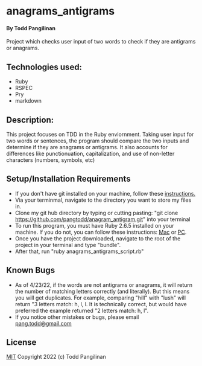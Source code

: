 # anagrams_antigrams

#### By Todd Pangilinan

Project which checks user input of two words to check if they are antigrams or anagrams.

## Technologies used:

* Ruby
* RSPEC
* Pry
* markdown


## Description:
This project focuses on TDD in the Ruby enviornment. Taking user input for two words or sentences, the program should compare the two inputs and determine if they are anagrams or antigrams. It also accounts for differences like punctionuation, capitalization, and use of non-letter characters (numbers, symbols, etc)

## Setup/Installation Requirements

* If you don't have git installed on your machine, follow these [instructions.](https://www.learnhowtoprogram.com/introduction-to-programming/getting-started-with-intro-to-programming/git-and-github)
* Via your terminmal, navigate to the directory you want to store my files in.
* Clone my git hub directory by typing or cutting pasting: "git clone https://github.com/pangtodd/anagram_antigram.git" into your terminal
* To run this program, you must have Ruby 2.6.5 installed on your machine. If you do not, you can follow these instructions: [Mac](https://www.learnhowtoprogram.com/ruby-and-rails-part-time/getting-started-with-ruby/installing-ruby-on-mac) or [PC](https://www.learnhowtoprogram.com/ruby-and-rails-part-time/getting-started-with-ruby/installing-ruby-on-windows).
* Once you have the project downloaded, navigate to the root of the project in your terminal and type "bundle".
* After that, run "ruby anagrams_antigrams_script.rb"

## Known Bugs

* As of 4/23/22, if the words are not antigrams or anagrams, it will return the number of matching letters correctly (and literally). But this means you will get duplicates. For example, comparing "hill" with "lush" will return "3 letters match: h, l, l. It is technically correct, but would have preferred the example returned "2 letters match: h, l".
* If you notice other mistakes or bugs, please email pang.todd@gmail.com

## License

[MIT](https://opensource.org/licenses/MIT)
Copyright 2022 (c) Todd Pangilinan 